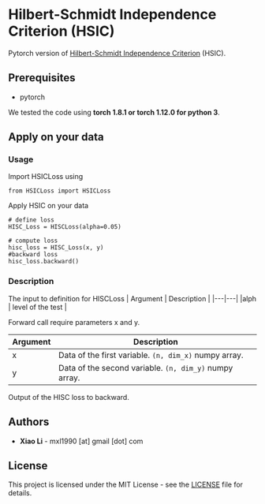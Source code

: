 # Hilbert-Schmidt Independence Criterion (HSIC)

Pytorch version of [Hilbert-Schmidt Independence Criterion](http://papers.nips.cc/paper/3201-a-kernel-statistical-test-of-independence.pdf) (HSIC).

## Prerequisites
* pytorch

We tested the code using **torch 1.8.1 or torch 1.12.0 for python 3**.

## Apply on your data

### Usage

Import HSICLoss using

```
from HSICLoss import HSICLoss
```

Apply HSIC on your data
```
# define loss
HISC_Loss = HISCLoss(alpha=0.05)

# compute loss
hisc_loss = HISC_Loss(x, y)
#backward loss
hisc_loss.backward()

```

### Description
The input to definition for HISCLoss
| Argument  | Description  |
|---|---|
|alph | level of the test |


Forward call require parameters x and y.

| Argument  | Description  |
|---|---|
|x | Data of the first variable. `(n, dim_x)` numpy array.|
|y | Data of the second variable. `(n, dim_y)` numpy array.|


Output of the HISC loss to backward.

## Authors

* **Xiao Li** - mxl1990 [at] gmail [dot] com


## License

This project is licensed under the MIT License - see the [LICENSE](LICENSE) file for details.
